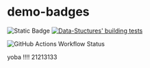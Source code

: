 # demo-badges

![Static Badge](https://img.shields.io/badge/build-passing-brightgreen?style=flat-square&logoColor=black&label=6364272)
[![Data-Stuctures' building tests](https://github.com/Luca-Abele-101/demo-badges/actions/workflows/cmake-multi-platform.yml/badge.svg?branch=master)](https://github.com/Luca-Abele-101/demo-badges/actions/workflows/cmake-multi-platform.yml)

![GitHub Actions Workflow Status](https://img.shields.io/github/actions/workflow/status/Luca-Abele-101/demo-badges/cmake-multi-platform.yml?label=Build%20testing%20status)


yoba !!!! 21213133


